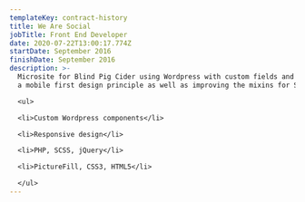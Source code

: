 ```yaml
---
templateKey: contract-history
title: We Are Social
jobTitle: Front End Developer
date: 2020-07-22T13:00:17.774Z
startDate: September 2016
finishDate: September 2016
description: >-
  Microsite for Blind Pig Cider using Wordpress with custom fields and utilising
  a mobile first design principle as well as improving the mixins for SCSS.

  <ul>

  <li>Custom Wordpress components</li>

  <li>Responsive design</li>

  <li>PHP, SCSS, jQuery</li>

  <li>PictureFill, CSS3, HTML5</li>

  </ul>
---
```

